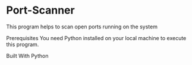 # Port-Scanner
This program helps to scan open ports running on the system

Prerequisites
You need Python installed on your local machine to execute this program.

Built With
Python
